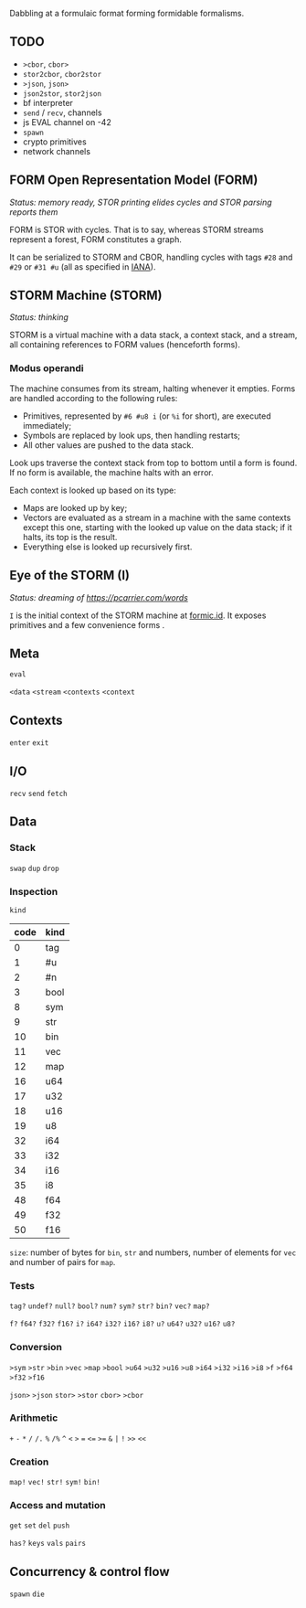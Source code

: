 Dabbling at a formulaic format forming formidable formalisms.

## TODO

- `>cbor`, `cbor>`
- `stor2cbor`, `cbor2stor`
- `>json`, `json>`
- `json2stor`, `stor2json`
- bf interpreter
- `send` / `recv`, channels
- js EVAL channel on -42
- `spawn`
- crypto primitives
- network channels

## FORM Open Representation Model (FORM)

_*Status:* memory ready, STOR printing elides cycles and STOR parsing reports them_

FORM is STOR with cycles. That is to say, whereas STORM streams represent a forest, FORM constitutes a graph.

It can be serialized to STORM and CBOR, handling cycles with tags `#28` and `#29` or `#31 #u`
(all as specified in [IANA](https://www.iana.org/assignments/cbor-tags/cbor-tags.xhtml)).

## STORM Machine (STORM)

_*Status:* thinking_

STORM is a virtual machine with a data stack, a context stack, and a stream, all containing references to FORM values (henceforth forms).

### Modus operandi

The machine consumes from its stream, halting whenever it empties.
Forms are handled according to the following rules:
- Primitives, represented by `#6 #u8 i` (or `%i` for short), are executed immediately;
- Symbols are replaced by look ups, then handling restarts;
- All other values are pushed to the data stack.

Look ups traverse the context stack from top to bottom until a form is found. If no form is available, the machine halts with an error.

Each context is looked up based on its type:
- Maps are looked up by key;
- Vectors are evaluated as a stream in a machine with the same contexts except this one, starting with the looked up value on the data stack; if it halts, its top is the result.
- Everything else is looked up recursively first.

## Eye of the STORM (I)

_*Status:* dreaming of https://pcarrier.com/words_

`I` is the initial context of the STORM machine at [formic.id](https://formic.ic/). It exposes primitives and a few convenience forms .

## Meta

`eval`

`<data` `<stream` `<contexts` `<context`

## Contexts

`enter` `exit`

## I/O

`recv` `send` `fetch`

## Data

### Stack

`swap` `dup` `drop`

### Inspection

`kind`

| code | kind |
|------|------|
| 0    | tag  |
| 1    | #u   |
| 2    | #n   |
| 3    | bool |
| 8    | sym  |
| 9    | str  |
| 10   | bin  |
| 11   | vec  |
| 12   | map  |
| 16   | u64  |
| 17   | u32  |
| 18   | u16  |
| 19   | u8   |
| 32   | i64  |
| 33   | i32  |
| 34   | i16  |
| 35   | i8   |
| 48   | f64  |
| 49   | f32  |
| 50   | f16  |

`size`: number of bytes for `bin`, `str` and numbers, number of elements for `vec` and number of pairs for `map`.

### Tests

`tag?` `undef?` `null?` `bool?` `num?` `sym?` `str?` `bin?` `vec?` `map?`

`f?` `f64?` `f32?` `f16?` `i?` `i64?` `i32?` `i16?` `i8?` `u?` `u64?` `u32?` `u16?` `u8?`

### Conversion

`>sym` `>str` `>bin` `>vec` `>map` `>bool` `>u64` `>u32` `>u16` `>u8` `>i64` `>i32` `>i16` `>i8` `>f` `>f64` `>f32` `>f16`

`json>` `>json` `stor>` `>stor` `cbor>` `>cbor`

### Arithmetic

`+` `-` `*` `/` `/.` `%` `/%` `^` `<` `>` `=` `<=` `>=` `&` `|` `!` `>>` `<<`

### Creation

`map!` `vec!` `str!` `sym!` `bin!`

### Access and mutation

`get` `set` `del` `push`

`has?` `keys` `vals` `pairs`

## Concurrency & control flow

`spawn` `die`
